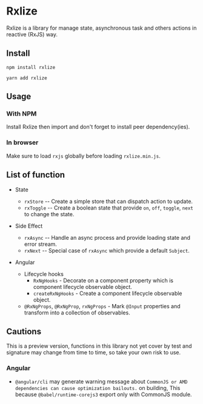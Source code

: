 # Rxlize

Rxlize is a library for manage state, asynchronous task and others actions in reactive (RxJS) way.

## Install

```
npm install rxlize
```

```
yarn add rxlize
```

## Usage

### With NPM

Install Rxlize then import and don't forget to install peer dependency(ies).

### In browser

Make sure to load `rxjs` globally before loading `rxlize.min.js`.

## List of function

- State

  - `rxStore` -- Create a simple store that can dispatch action to update.
  - `rxToggle` -- Create a boolean state that provide `on`, `off`, `toggle`, `next` to change the state.

- Side Effect

  - `rxAsync` -- Handle an async process and provide loading state and error stream.
  - `rxNext` -- Special case of `rxAsync` which provide a default `Subject`.

- Angular
  - Lifecycle hooks
    - `RxNgHooks` - Decorate on a component property which is component lifecycle observable object.
    - `createRxNgHooks` - Create a component lifecycle observable object.
  - `@RxNgProps`, `@RxNgProp`, `rxNgProps` - Mark `@Input` properties and transform into a collection of observables.

## Cautions

This is a preview version, functions in this library not yet cover by test and signature may change from time to time, so take your own risk to use.

### Angular

- `@angular/cli` may generate warning message about `CommonJS or AMD dependencies can cause optimization bailouts.` on building, This because `@babel/runtime-corejs3` export only with CommonJS module.
